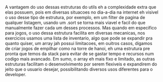 A vantagem do uso dessas estruturas do utils eh a complexidade extra que elas possuem, pois em diversas situacoes no dia-a-dia na internet eh visivel o uso desse tipo de estrutura, por exemplo, em um filter de pagina de qualquer listagem, usando um .sort se torna mais viavel e facil do que manualmente fazer cada um desses processos. Mas quando em especifico para jogos, o uso dessa estrutura facilita em diversas mecanicas, nos exercicios usamos uma lista de inventario, algo que pode se expandir pra quanto quiser, um array jah possui limitacoes, em ouitros casos, digamos de criar jogos de empilhar como na torre de hanoi, eh uma estrutura pre pronta que temos da stack para evitar de se gastar tempo e recursos num codigo mais avancado. Em sumo, o array eh mais fixo e limitado, as outras estruturas facilitam o desenvolvimento por serem flexiveis e expandirem do jeito que o usuario desejar, possibilitando diversos usos diferentes para o developer.